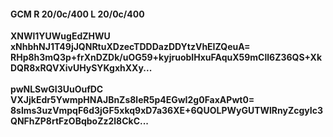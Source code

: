 #### GCM R 20/0c/400 L 20/0c/400
**XNWl1YUWugEdZHWU**<br/>**xNhbhNJ1T49jJQNRtuXDzecTDDDazDDYtzVhEIZQeuA=**<br/>**RHp8h3mQ3p+frXnDZDk/uOG59+kyjruobIHxuFAquX59mCll6Z36QS+XkDQR8xRQVXivUHySYKgxhXXy...**<br/><br/>
**pwNLSwGI3UuOufDC**<br/>**VXJjkEdr5YwmpHNAJBnZs8leR5p4EGwI2g0FaxAPwt0=**<br/>**8slms3uzVmpqF6d3jGF5xkq9xD7a36XE+6QUOLPWyGUTWlRnyZcgyIc3QNFhZP8rtFzOBqboZz2l8CkC...**